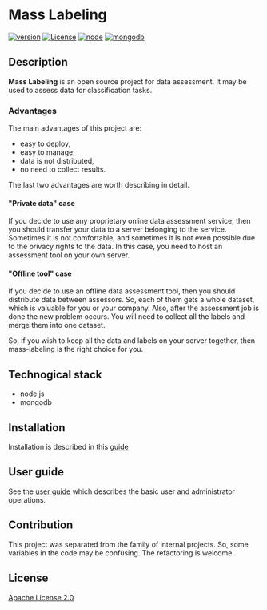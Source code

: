 # Mass Labeling

[![version](https://img.shields.io/badge/version-2.0.2-brightgreen.svg)](https://github.com/ukitgroup/mass-labeling/tree/v2.0.2)
[![License](https://img.shields.io/badge/License-Apache%202.0-brightgreen.svg)](https://opensource.org/licenses/Apache-2.0)
[![node](https://img.shields.io/badge/node-v10.1.0-brightgreen.svg)](https://nodejs.org/)
[![mongodb](https://img.shields.io/badge/mongodb-v3.6.3-brightgreen.svg)](https://mongodb.com/)

## Description

__Mass Labeling__ is an open source project for data assessment. It may be used to assess data for 
classification tasks. 

### Advantages

The main advantages of this project are:
- easy to deploy,
- easy to manage,
- data is not distributed,
- no need to collect results.
 
The last two advantages are worth describing in detail. 

#### "Private data" case

If you decide to use any proprietary online data 
assessment service, then you should transfer your data to a server belonging to the service. Sometimes it 
is not comfortable, and sometimes it is not even possible due to the privacy rights to the data. In this case, you need 
to host an assessment tool on your own server.
    
#### "Offline tool" case

If you decide to use an offline data assessment tool, then you should distribute data between assessors. So, 
each of them gets a whole dataset, which is valuable for you or your company. Also, after the assessment job is 
done the new problem occurs. You will need to collect all the labels and merge them into one dataset.

So, if you wish to keep all the data and labels on your server together, then mass-labeling is the 
right choice for you. 

## Technogical stack

- node.js
- mongodb

## Installation

Installation is described in this [guide](docs/install)

## User guide

See the [user guide](docs/user_guide) which describes the basic user and administrator operations.
  
## Contribution

This project was separated from the family of internal projects. So, some variables in the code may be confusing. 
The refactoring is welcome.  

## License

[Apache License 2.0](LICENSE)

